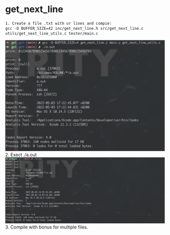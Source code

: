 # get_next_line
	1. Create a file .txt with ur lines and compie: 
    gcc -D BUFFER_SIZE=42 inc/get_next_line.h src/get_next_line.c utils/get_next_line_utils.c tester/main.c
![](/img/1.png?raw=true "shot1")
    2. Exect ./a.out <br />
![Screenshot_1](/img/2.png?raw=true "shot2")
    3. Compile with bonus for multiple files.
